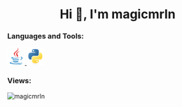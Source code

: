 <h1 align="center">Hi 👋, I'm magicmrln</h1>
<h3 align="left">Languages and Tools:</h3>
<p align="left"> <a href="https://www.java.com" target="_blank" rel="noreferrer"> <img src="https://raw.githubusercontent.com/devicons/devicon/master/icons/java/java-original.svg" alt="java" width="40" height="40"/> </a> <a href="https://www.python.org" target="_blank" rel="noreferrer"> <img src="https://raw.githubusercontent.com/devicons/devicon/master/icons/python/python-original.svg" alt="python" width="40" height="40"/> </a> </p>
<h3 align="left">Views:</h3>
<p align="left"> <img src="https://komarev.com/ghpvc/?username=magicmrln&label=Profile%20views&color=0e75b6&style=flat" alt="magicmrln" /> </p>
